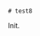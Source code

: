                                                                                                                                                                                                                                                                                                                                                                                                                                                                                                                                                                                                                                                        # test8

Init.
